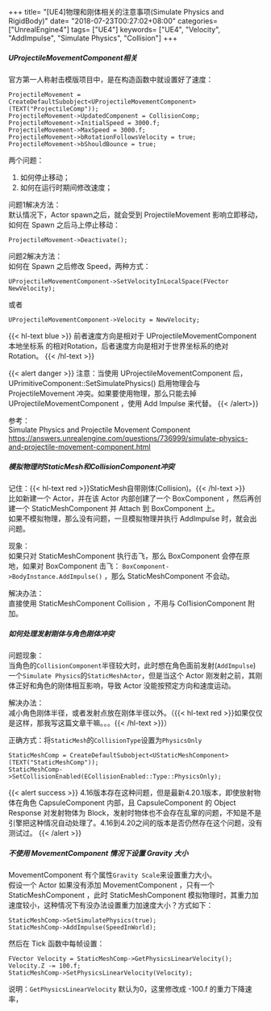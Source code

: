 +++
title= "[UE4]物理和刚体相关的注意事项(Simulate Physics and RigidBody)"
date= "2018-07-23T00:27:02+08:00"
categories= ["UnrealEngine4"]
tags= ["UE4"]
keywords= ["UE4", "Velocity", "AddImpulse", "Simulate Physics", "Collision"]
+++

##### UProjectileMovementComponent相关

官方第一人称射击模版项目中，是在构造函数中就设置好了速度：

	ProjectileMovement = CreateDefaultSubobject<UProjectileMovementComponent>(TEXT("ProjectileComp"));
	ProjectileMovement->UpdatedComponent = CollisionComp;
	ProjectileMovement->InitialSpeed = 3000.f;
	ProjectileMovement->MaxSpeed = 3000.f;
	ProjectileMovement->bRotationFollowsVelocity = true;
	ProjectileMovement->bShouldBounce = true;

两个问题：

1. 如何停止移动；
2. 如何在运行时期间修改速度；

问题1解决方法：  
默认情况下，Actor spawn之后，就会受到 ProjectileMovement 影响立即移动，如何在 Spawn 之后马上停止移动：

	ProjectileMovement->Deactivate();

问题2解决方法：  
如何在 Spawn 之后修改 Speed，两种方式：

	UProjectileMovementComponent->SetVelocityInLocalSpace(FVector NewVelocity);
	
或者

	UProjectileMovementComponent->Velocity = NewVelocity;
	
{{< hl-text blue >}}
前者速度方向是相对于 UProjectileMovementComponent本地坐标系 的相对Rotation，后者速度方向是相对于世界坐标系的绝对Rotation。
{{< /hl-text >}}

{{< alert danger >}}
注意：当使用 UProjectileMovementComponent 后，UPrimitiveComponent::SetSimulatePhysics() 启用物理会与 ProjectileMovement 冲突。如果要使用物理，那么只能去掉 UProjectileMovementComponent ，使用 Add Impulse 来代替。
{{< /alert>}}

参考：  
Simulate Physics and Projectile Movement Component  
https://answers.unrealengine.com/questions/736999/simulate-physics-and-projectile-movement-component.html

##### 模拟物理时StaticMesh和CollisionComponent冲突
记住：{{< hl-text red >}}StaticMesh自带刚体(Collision)。{{< /hl-text >}}  
比如新建一个 Actor，并在该 Actor 内部创建了一个 BoxComponent ，然后再创建一个 StaticMeshComponent 并 Attach 到 BoxComponent 上。  
如果不模拟物理，那么没有问题，一旦模拟物理并执行 AddImpulse 时，就会出问题。

现象：  
如果只对 StaticMeshComponent 执行击飞，那么 BoxComponent 会停在原地，如果对 BoxComponent 击飞： `BoxComponent->BodyInstance.AddImpulse()` ，那么 StaticMeshComponent 不会动。

解决办法：  
直接使用 StaticMeshComponent Collision ，不用与 Col1isionComponent 附加。


##### 如何处理发射刚体与角色刚体冲突

问题现象：  
当角色的`CollisionComponent`半径较大时，此时想在角色面前发射(`AddImpulse`)一个`Simulate Physics`的`StaticMeshActor`，但是当这个 Actor 刚发射之前，其刚体正好和角色的刚体相互影响，导致 Actor 没能按预定方向和速度运动。

解决办法：  
减小角色刚体半径，或者发射点放在刚体半径以外。（{{< hl-text red >}}如果仅仅是这样，那我写这篇文章干嘛。。。{{< /hl-text >}}）

正确方式：将`StaticMesh`的`CollisionType`设置为`PhysicsOnly`

	StaticMeshComp = CreateDefaultSubobject<UStaticMeshComponent>(TEXT("StaticMeshComp"));
	StaticMeshComp->SetCollisionEnabled(ECollisionEnabled::Type::PhysicsOnly);
    
{{< alert success >}}
4.16版本存在这种问题，但是最新4.20.1版本，即使放射物体在角色 CapsuleComponent 内部，且 CapsuleComponent 的 Object Response 对发射物体为 Block，发射时物体也不会存在乱窜的问题，不知是不是引擎把这种情况自动处理了。4.16到4.20之间的版本是否仍然存在这个问题，没有测试过。
{{< /alert >}}
	
##### 不使用 MovementComponent 情况下设置 Gravity 大小

MovementComponent 有个属性`Gravity Scale`来设置重力大小。  
假设一个 Actor 如果没有添加 MovementComponent ，只有一个 StaticMeshComponent ，此时 StaticMeshComponent 模拟物理时，其重力加速度较小，这种情况下有没办法设置重力加速度大小？方式如下：

	StaticMeshComp->SetSimulatePhysics(true);
	StaticMeshComp->AddImpulse(SpeedInWorld);

然后在 Tick 函数中每帧设置：

	FVector Velocity = StaticMeshComp->GetPhysicsLinearVelocity();
	Velocity.Z -= 100.f;
	StaticMeshComp->SetPhysicsLinearVelocity(Velocity);
	
说明：`GetPhysicsLinearVelocity` 默认为0，这里修改成 -100.f 的重力下降速率，
	